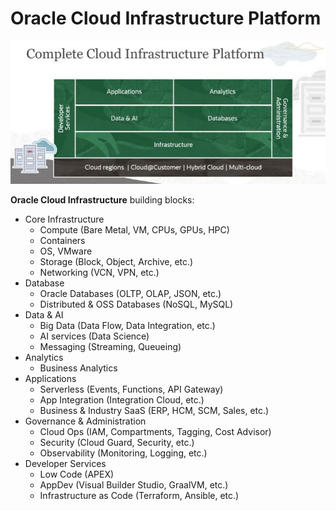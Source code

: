 # Oracle Cloud Infrastructure Platform

![OCI Platform](../images/oci_platform.jpg)

**Oracle Cloud Infrastructure** building blocks:
- Core Infrastructure
	- Compute (Bare Metal, VM, CPUs, GPUs, HPC)
	- Containers
	- OS, VMware
	- Storage (Block, Object, Archive, etc.)
	- Networking (VCN, VPN, etc.)
- Database 
	- Oracle Databases (OLTP, OLAP, JSON, etc.)
	- Distributed & OSS Databases (NoSQL, MySQL)
- Data & AI 
	- Big Data (Data Flow, Data Integration, etc.)
	- AI services (Data Science)
	- Messaging (Streaming, Queueing)
- Analytics 
	- Business Analytics
- Applications 
	- Serverless (Events, Functions, API Gateway)
	- App Integration (Integration Cloud, etc.)
	- Business & Industry SaaS (ERP, HCM, SCM, Sales, etc.)
- Governance & Administration
	- Cloud Ops (IAM, Compartments, Tagging, Cost Advisor)
	- Security (Cloud Guard, Security, etc.)
	- Observability (Monitoring, Logging, etc.)
- Developer Services
	- Low Code (APEX)
	- AppDev (Visual Builder Studio, GraalVM, etc.)
	- Infrastructure as Code (Terraform, Ansible, etc.)

